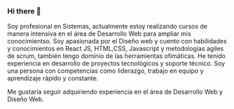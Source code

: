 ### Hi there 👋

Soy profesional en Sistemas, actualmente estoy realizando cursos de manera intensiva en el área de Desarrollo Web para ampliar mis conocimientso. Soy apasionada por el Diseño web y cuento con habilidades y conocimientos en React JS, HTML,CSS, Javascript y metodologías agiles de scrum, también tengo dominio de las herramientas ofimáticas. 
He tenido experiencia en desarrollo de proyectos tecnológicos y soporte técnico. 
Soy una persona con competencias como liderazgo, trabajo en equipo y aprendizaje rápido y constante. 

Me gustaría seguir adquiriendo experiencia en el área de Desarrollo Web y Diseño Web. 


<!--
**maricaro17/maricaro17** is a ✨ _special_ ✨ repository because its `README.md` (this file) appears on your GitHub profile.

Here are some ideas to get you started:

- 🔭 I’m currently working on ...
- 🌱 I’m currently learning ...
- 👯 I’m looking to collaborate on ...
- 🤔 I’m looking for help with ...
- 💬 Ask me about ...
- 📫 How to reach me: ...
- 😄 Pronouns: ...
- ⚡ Fun fact: ...
-->
